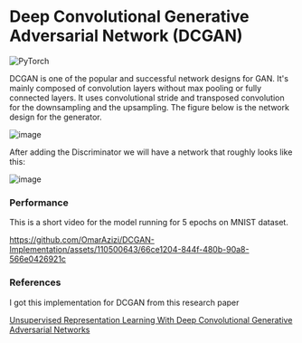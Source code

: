 # Deep Convolutional Generative Adversarial Network (DCGAN)
![PyTorch](https://img.shields.io/badge/PyTorch-%23EE4C2C.svg?style=for-the-badge&logo=PyTorch&logoColor=white)

DCGAN is one of the popular and successful network designs for GAN. It's mainly composed of convolution layers without max pooling or fully connected layers. It uses convolutional stride and transposed convolution for the downsampling and the upsampling. The figure below is the network design for the generator.

![image](https://github.com/OmarAzizi/DCGAN-Implementation/assets/110500643/a0db5ab4-0180-4e62-b8a2-564456d5efe6)

After adding the Discriminator we will have a network that roughly looks like this:

![image](https://github.com/OmarAzizi/DCGAN-Implementation/assets/110500643/a21d5525-38c2-4cc5-80db-b41b5053cba4)

### Performance
This is a short video for the model running for 5 epochs on MNIST dataset.

https://github.com/OmarAzizi/DCGAN-Implementation/assets/110500643/66ce1204-844f-480b-90a8-566e0426921c

### References
I got this implementation for DCGAN from this research paper

[Unsupervised Representation Learning With Deep Convolutional Generative Adversarial Networks](https://arxiv.org/pdf/1511.06434.pdf)
